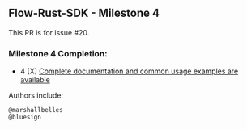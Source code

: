 ##  Flow-Rust-SDK - Milestone 4

This PR is for issue #20.


### Milestone 4 Completion:
- 4 [X] [Complete documentation and common usage examples are available](https://github.com/MarshallBelles/flow-rust-sdk/wiki)


Authors include:

    @marshallbelles
    @bluesign
